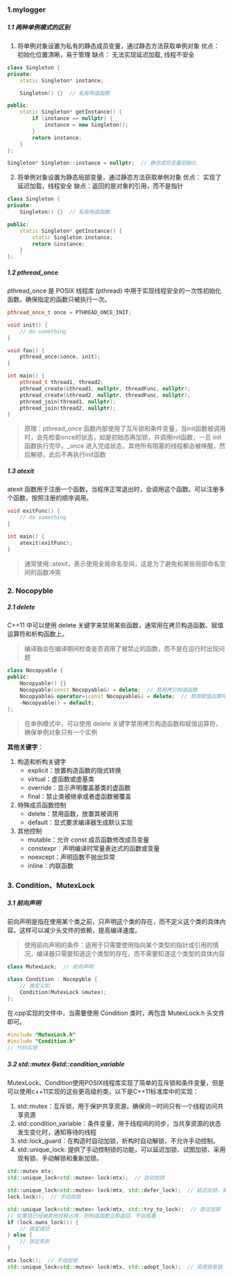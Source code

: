### 1.mylogger
##### 1.1 两种单例模式的区别
1. 将单例对象设置为私有的静态成员变量，通过静态方法获取单例对象
优点： 初始化位置清晰，易于管理
缺点： 无法实现延迟加载, 线程不安全
```cpp
class Singleton {
private:
    static Singleton* instance;

    Singleton() {}  // 私有构造函数

public:
    static Singleton* getInstance() {
        if (instance == nullptr) {
            instance = new Singleton();
        }
        return instance;
    }
};

Singleton* Singleton::instance = nullptr;  // 静态成员变量初始化
```

2. 将单例对象设置为静态局部变量，通过静态方法获取单例对象
优点： 实现了延迟加载，线程安全
缺点：返回的是对象的引用，而不是指针
```cpp
class Singleton {
private:
    Singleton() {}  // 私有构造函数

public:
    static Singleton* getInstance() {
        static Singleton instance;
        return &instance;
    }
};
```

##### 1.2 pthread_once
pthread_once 是 POSIX 线程库 (pthread) 中用于实现线程安全的一次性初始化函数。确保指定的函数只被执行一次。
```cpp
pthread_once_t once = PTHREAD_ONCE_INIT;

void init() {
    // do something
}

void foo() {
    pthread_once(&once, init);
}

int main() {
    pthread_t thread1, thread2; 
    pthread_create(&thread1, nullptr, threadFunc, nullptr); 
    pthread_create(&thread2, nullptr, threadFunc, nullptr); 
    pthread_join(thread1, nullptr); 
    pthread_join(thread2, nullptr);
}
```
> 原理：pthread_once 函数内部使用了互斥锁和条件变量，当init函数被调用时，会先检查once的状态，如是初始态再加锁，并调用init函数，一旦 init 函数执行完毕，_once 进入完成状态，其他所有阻塞的线程都会被唤醒，然后解锁，此后不再执行init函数

##### 1.3 atexit
atexit 函数用于注册一个函数，当程序正常退出时，会调用这个函数。可以注册多个函数，按照注册的顺序调用。
```cpp
void exitFunc() {
    // do something
}

int main() {
    atexit(exitFunc);
}
```
> 通常使用::atexit，表示使用全局命名空间，这是为了避免和某些局部命名空间的函数冲突

### 2. Nocopyble
##### 2.1 delete
C++11 中可以使用 delete 关键字来禁用某些函数，通常用在拷贝构造函数、赋值运算符和析构函数上。
> 编译器会在编译期间检查是否调用了被禁止的函数，而不是在运行时出现问题
```cpp
class Nocopyable {
public:
    Nocopyable() {}
    Nocopyable(const Nocopyable&) = delete;  // 禁用拷贝构造函数
    Nocopyable& operator=(const Nocopyable&) = delete;  // 禁用赋值运算符
    ~Nocopyable() = default;
};
```
> 在单例模式中，可以使用 delete 关键字禁用拷贝构造函数和赋值运算符，确保单例对象只有一个实例

**其他关键字**：
1. 构造和析构关键字
   - explicit：放置构造函数的隐式转换
   - virtual：虚函数或虚基类
   - override：显示声明覆盖基类的虚函数
   - final：禁止类被继承或者虚函数被覆盖
2. 特殊成员函数控制
   - delete：禁用函数，放置其被调用
   - default：显式要求编译器生成默认实现
3. 其他控制
   - mutable：允许 const 成员函数修改成员变量
   - constexpr：声明编译时常量表达式的函数或变量
   - noexcept：声明函数不抛出异常
   - inline：内联函数

### 3. Condition、MutexLock
##### 3.1 前向声明
前向声明是指在使用某个类之前，只声明这个类的存在，而不定义这个类的具体内容。这样可以减少头文件的依赖，提高编译速度。
> 使用前向声明的条件：适用于只需要使用指向某个类型的指针或引用的情况，编译器只需要知道这个类型的存在，而不需要知道这个类型的具体内容
```cpp
class MutexLock;  // 前向声明

class Condition : Nocopyble {
    // 类定义如
    Condition(MutexLock &mutex);
};
```
在.cpp实现的文件中，当需要使用 Condition 类时，再包含 MutexLock.h 头文件即可。
```cpp
#include "MutexLock.h"
#include "Condition.h"
// 代码实现
```

##### 3.2 std::mutex与std::condition_variable
MutexLock、Condition使用POSIX线程库实现了简单的互斥锁和条件变量，但是可以使用c++11实现的这些更高级的类，以下是C++11标准库中的实现：
1. std::mutex：互斥锁，用于保护共享资源，确保同一时间只有一个线程访问共享资源
2. std::condition_variable：条件变量，用于线程间的同步，当共享资源的状态发生变化时，通知等待的线程
3. std::lock_guard：在构造时自动加锁，析构时自动解锁，不允许手动控制。
4. std::unique_lock: 提供了手动控制锁的功能，可以延迟加锁、试图加锁、采用现有锁、手动解锁和重新加锁。
```cpp
std::mutex mtx;
std::unique_lock<std::mutex> lock(mtx);  // 自动加锁

std::unique_lock<std::mutex> lock(mtx, std::defer_lock);  // 延迟加锁，需要手动调用 lock()
lock.lock();  // 手动加锁

std::unique_lock<std::mutex> lock(mtx, std::try_to_lock);  // 尝试加锁
// 如果锁已经被其他线程占用，则构造函数立即返回，不会阻塞
if (lock.owns_lock()) {
    // 锁定成功
} else {
    // 锁定失败
}

mtx.lock();  // 手动加锁
std::unique_lock<std::mutex> lock(mtx, std::adopt_lock);  // 采用现有锁
```


